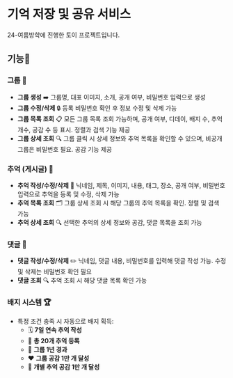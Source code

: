 # 기억 저장 및 공유 서비스
24-여름방학에 진행한 토이 프로젝트입니다. 

## 기능🌟

### 그룹 👥

- **그룹 생성** ➡️ 그룹명, 대표 이미지, 소개, 공개 여부, 비밀번호 입력으로 생성
- **그룹 수정/삭제** 🔒 등록 비밀번호 확인 후 정보 수정 및 삭제 가능
- **그룹 목록 조회** 📋 모든 그룹 목록 조회 가능하며, 공개 여부, 디데이, 배지 수, 추억 개수, 공감 수 등 표시. 정렬과 검색 기능 제공
- **그룹 상세 조회** 🔍 그룹 클릭 시 상세 정보와 추억 목록을 확인할 수 있으며, 비공개 그룹은 비밀번호 필요. 공감 기능 제공

### 추억 (게시글) 📸

- **추억 작성/수정/삭제** 📝 닉네임, 제목, 이미지, 내용, 태그, 장소, 공개 여부, 비밀번호 입력으로 추억을 등록 및 수정, 삭제 가능
- **추억 목록 조회** 🗂️ 그룹 상세 조회 시 해당 그룹의 추억 목록을 확인. 정렬 및 검색 가능
- **추억 상세 조회** 🔍 선택한 추억의 상세 정보와 공감, 댓글 목록을 조회 가능

### 댓글 💬

- **댓글 작성/수정/삭제** ✏️ 닉네임, 댓글 내용, 비밀번호를 입력해 댓글 작성 가능. 수정 및 삭제는 비밀번호 확인 필요
- **댓글 조회** 🔍 추억 조회 시 해당 댓글 목록 확인 가능

### 배지 시스템 🏆

- 특정 조건 충족 시 자동으로 배지 획득:
  - 🗓️ **7일 연속 추억 작성**
  - 📝 **총 20개 추억 등록**
  - 🎉 **그룹 1년 경과**
  - ❤️ **그룹 공감 1만 개 달성**
  - 🌟 **개별 추억 공감 1만 개 달성**
